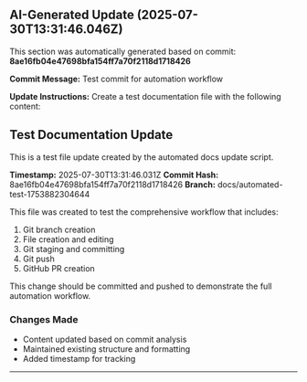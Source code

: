 
## AI-Generated Update (2025-07-30T13:31:46.046Z)

This section was automatically generated based on commit: **8ae16fb04e47698bfa154ff7a70f2118d1718426**

**Commit Message:** Test commit for automation workflow

**Update Instructions:** Create a test documentation file with the following content:

## Test Documentation Update

This is a test file update created by the automated docs update script.

**Timestamp:** 2025-07-30T13:31:46.031Z
**Commit Hash:** 8ae16fb04e47698bfa154ff7a70f2118d1718426
**Branch:** docs/automated-test-1753882304644

This file was created to test the comprehensive workflow that includes:
1. Git branch creation
2. File creation and editing
3. Git staging and committing
4. Git push
5. GitHub PR creation

This change should be committed and pushed to demonstrate the full automation workflow.

### Changes Made
- Content updated based on commit analysis
- Maintained existing structure and formatting
- Added timestamp for tracking

---

